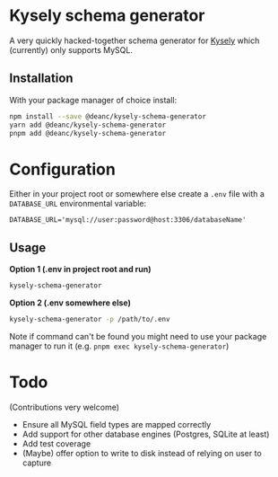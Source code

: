 # Kysely schema generator

A very quickly hacked-together schema generator for [Kysely](https://kysely.dev/) which (currently) only
supports MySQL.

## Installation

With your package manager of choice install:

```sh
npm install --save @deanc/kysely-schema-generator
yarn add @deanc/kysely-schema-generator
pnpm add @deanc/kysely-schema-generator
```

# Configuration

Either in your project root or somewhere else create a `.env` file with a `DATABASE_URL` environmental variable:

```shell
DATABASE_URL='mysql://user:password@host:3306/databaseName'
```

## Usage

**Option 1 (.env in project root and run)**

```sh
kysely-schema-generator
```

**Option 2 (.env somewhere else)**

```sh
kysely-schema-generator -p /path/to/.env
```

Note if command can't be found you might need to use your package manager to run it (e.g. `pnpm exec kysely-schema-generator`)

# Todo

(Contributions very welcome)

- Ensure all MySQL field types are mapped correctly
- Add support for other database engines (Postgres, SQLite at least)
- Add test coverage
- (Maybe) offer option to write to disk instead of relying on user to capture
